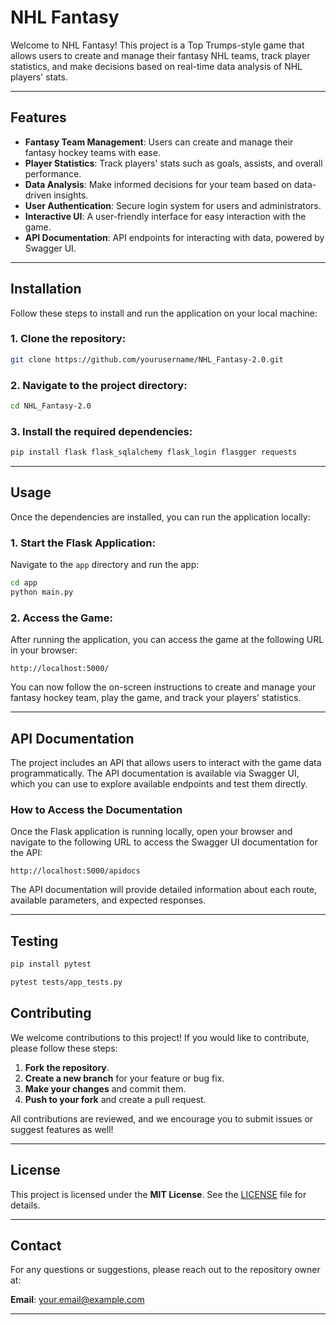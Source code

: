 # NHL Fantasy

Welcome to NHL Fantasy! This project is a Top Trumps-style game that allows users to create and manage their fantasy NHL teams, track player statistics, and make decisions based on real-time data analysis of NHL players' stats.

---

## Features

- **Fantasy Team Management**: Users can create and manage their fantasy hockey teams with ease.
- **Player Statistics**: Track players' stats such as goals, assists, and overall performance.
- **Data Analysis**: Make informed decisions for your team based on data-driven insights.
- **User Authentication**: Secure login system for users and administrators.
- **Interactive UI**: A user-friendly interface for easy interaction with the game.
- **API Documentation**: API endpoints for interacting with data, powered by Swagger UI.

---

## Installation

Follow these steps to install and run the application on your local machine:

### 1. Clone the repository:
```bash
git clone https://github.com/yourusername/NHL_Fantasy-2.0.git
```

### 2. Navigate to the project directory:
```bash
cd NHL_Fantasy-2.0
```

### 3. Install the required dependencies:
```bash
pip install flask flask_sqlalchemy flask_login flasgger requests
```

---

## Usage

Once the dependencies are installed, you can run the application locally:

### 1. Start the Flask Application:
Navigate to the `app` directory and run the app:

```bash
cd app
python main.py
```

### 2. Access the Game:
After running the application, you can access the game at the following URL in your browser:

```plaintext
http://localhost:5000/
```

You can now follow the on-screen instructions to create and manage your fantasy hockey team, play the game, and track your players’ statistics.

---

## API Documentation

The project includes an API that allows users to interact with the game data programmatically. The API documentation is available via Swagger UI, which you can use to explore available endpoints and test them directly.

### How to Access the Documentation

Once the Flask application is running locally, open your browser and navigate to the following URL to access the Swagger UI documentation for the API:

```plaintext
http://localhost:5000/apidocs
```

The API documentation will provide detailed information about each route, available parameters, and expected responses.

---

## Testing
```bash
pip install pytest
```

```bash
pytest tests/app_tests.py
```

## Contributing

We welcome contributions to this project! If you would like to contribute, please follow these steps:

1. **Fork the repository**.
2. **Create a new branch** for your feature or bug fix.
3. **Make your changes** and commit them.
4. **Push to your fork** and create a pull request.

All contributions are reviewed, and we encourage you to submit issues or suggest features as well!

---

## License

This project is licensed under the **MIT License**. See the [LICENSE](LICENSE) file for details.

---

## Contact

For any questions or suggestions, please reach out to the repository owner at:

**Email**: your.email@example.com

---
